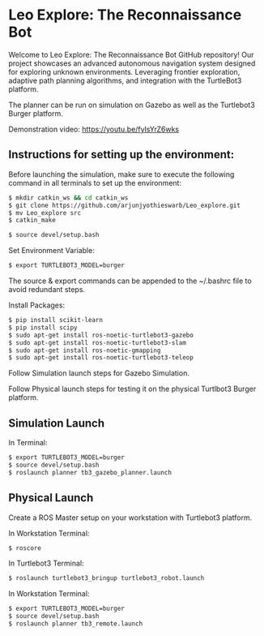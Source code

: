 # Leo Explore: The Reconnaissance Bot 

Welcome to Leo Explore: The Reconnaissance Bot  GitHub repository! Our project showcases an advanced autonomous navigation system designed for exploring unknown environments. Leveraging frontier exploration, adaptive path planning algorithms, and integration with the TurtleBot3 platform.

The planner can be run on simulation on Gazebo as well as the Turtlebot3 Burger platform.

Demonstration video: https://youtu.be/fyIsYrZ6wks

## Instructions for setting up the environment:

Before launching the simulation, make sure to execute the following command in all terminals to set up the environment:

```bash
$ mkdir catkin_ws && cd catkin_ws
$ git clone https://github.com/arjunjyothieswarb/Leo_explore.git
$ mv Leo_explore src
$ catkin_make
```

```bash
$ source devel/setup.bash
```

Set Environment Variable:
```bash
$ export TURTLEBOT3_MODEL=burger
```
The source & export commands can be appended to the ~/.bashrc file to avoid redundant steps.

Install Packages: 
```bash
$ pip install scikit-learn
$ pip install scipy
$ sudo apt-get install ros-noetic-turtlebot3-gazebo
$ sudo apt-get install ros-noetic-turtlebot3-slam
$ sudo apt-get install ros-noetic-gmapping
$ sudo apt-get install ros-noetic-turtlebot3-teleop
```

Follow Simulation launch steps for Gazebo Simulation.

Follow Physical launch steps for testing it on the physical Turtlbot3 Burger platform.



## Simulation Launch

In Terminal:
```bash
$ export TURTLEBOT3_MODEL=burger
$ source devel/setup.bash
$ roslaunch planner tb3_gazebo_planner.launch

```

## Physical Launch

Create a ROS Master setup on your workstation with Turtlebot3 platform.

In Workstation Terminal:
```bash
$ roscore
```

In Turtlebot3 Terminal:
```bash
$ roslaunch turtlebot3_bringup turtlebot3_robot.launch
```


In Workstation Terminal:
```bash
$ export TURTLEBOT3_MODEL=burger
$ source devel/setup.bash
$ roslaunch planner tb3_remote.launch
```

